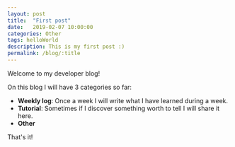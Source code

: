```yaml
---
layout: post
title:  "First post"
date:   2019-02-07 10:00:00
categories: Other
tags: helloWorld
description: This is my first post :)
permalink: /blog/:title
---
```

<p>Welcome to my developer blog!</p>
<p>On this blog I will have 3 categories so far:<p>
<ul>
  <li><strong>Weekly log</strong>: Once a week I will write what I have learned during a week.</li>
  <li><strong>Tutorial</strong>: Sometimes if I discover something worth to tell I will share it here.</li>
  <li><strong>Other</strong></li>
</ul>
<p>That's it!</p>

